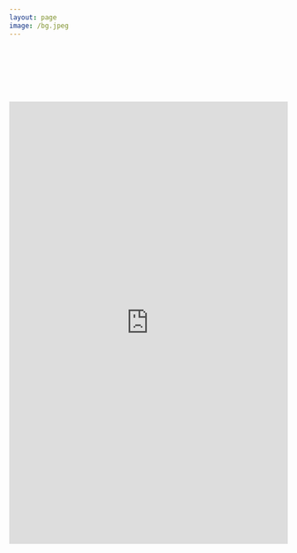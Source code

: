 ```yaml
---
layout: page
image: /bg.jpeg
---
```


<div style="display:flex;padding-top:100px;">
<iframe src="https://docs.google.com/forms/d/e/1FAIpQLSfjnNTYGfbK5pAb0J5_-eTO5Nj_yqvP-jaCzsY_WEvDDpdrYA/viewform?embedded=true" width="940" height="800" frameborder="0" marginheight="0" marginwidth="0">Loading…</iframe>
</div>